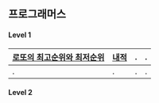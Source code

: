 ## 프로그래머스

#### Level 1

| [로또의 최고순위와 최저순위](https://programmers.co.kr/learn/courses/30/lessons/77484) | [내적](https://programmers.co.kr/learn/courses/30/lessons/70128?language=javascript) | .   | .   |
| :------------------------------------------------------------------------------------- | :----------------------------------------------------------------------------------- | :-- | :-- |
| .                                                                                      | .                                                                                    | .   | .   |

#### Level 2

<!--
| .   | .   | .   | .   |
| --- | --- | --- | --- |
| .   | .   | .   | .   | -->
